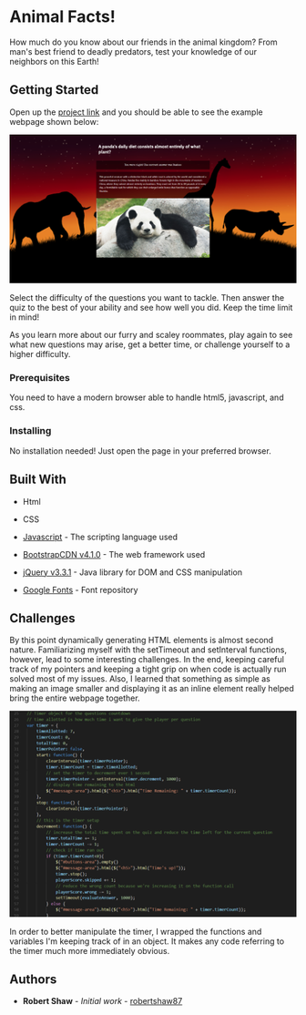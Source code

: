 # Animal Facts!

How much do you know about our friends in the animal kingdom? From man's best friend to deadly predators, test your knowledge of our neighbors on this Earth!

## Getting Started

Open up the [project link](https://robertshaw87.github.io/Trivia-Game/) and you should be able to see the example webpage shown below:

![Animal Facts!](assets/images/readme-game.PNG "Animal Facts!")

Select the difficulty of the questions you want to tackle. Then answer the quiz to the best of your ability and see how well you did. Keep the time limit in mind!

As you learn more about our furry and scaley roommates, play again to see what new questions may arise, get a better time, or challenge yourself to a higher difficulty. 

### Prerequisites

You need to have a modern browser able to handle html5, javascript, and css. 

### Installing

No installation needed! Just open the page in your preferred browser.

## Built With

* Html

* CSS

* [Javascript](https://www.javascript.com/) - The scripting language used

* [BootstrapCDN v4.1.0](https://getbootstrap.com/docs/4.1/getting-started/introduction/) - The web framework used

* [jQuery v3.3.1](http://jquery.com/) - Java library for DOM and CSS manipulation

* [Google Fonts](https://fonts.google.com/) - Font repository

## Challenges

By this point dynamically generating HTML elements is almost second nature. Familiarizing myself with the setTimeout and setInterval functions, however, lead to some interesting challenges. In the end, keeping careful track of my pointers and keeping a tight grip on when code is actually run solved most of my issues. Also, I learned that something as simple as making an image smaller and displaying it as an inline element really helped bring the entire webpage together.

![Timer Object](assets/images/timer-object.PNG "Timer Object")

In order to better manipulate the timer, I wrapped the functions and variables I'm keeping track of in an object. It makes any code referring to the timer much more immediately obvious.

## Authors

* **Robert Shaw** - *Initial work* - [robertshaw87](https://github.com/robertshaw87)
